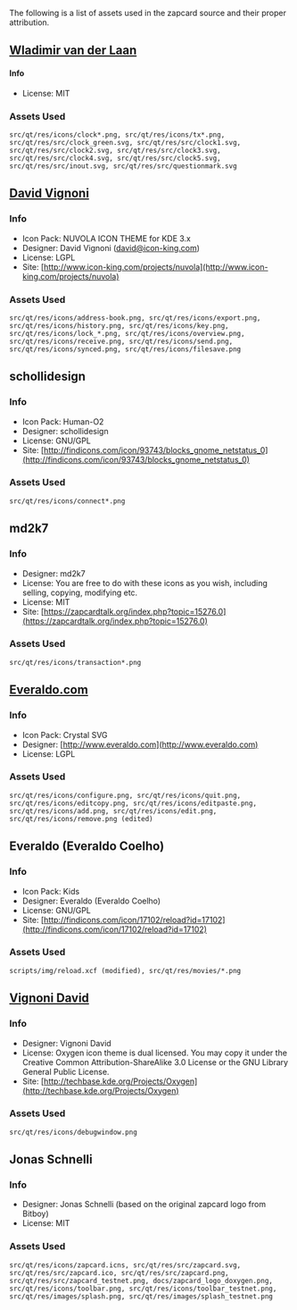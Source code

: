 The following is a list of assets used in the zapcard source and their proper attribution.

[Wladimir van der Laan](https://github.com/laanwj)
-----------------------
#### Info
* License: MIT

### Assets Used
	src/qt/res/icons/clock*.png, src/qt/res/icons/tx*.png,
	src/qt/res/src/clock_green.svg, src/qt/res/src/clock1.svg,
	src/qt/res/src/clock2.svg, src/qt/res/src/clock3.svg,
	src/qt/res/src/clock4.svg, src/qt/res/src/clock5.svg,
	src/qt/res/src/inout.svg, src/qt/res/src/questionmark.svg

[David Vignoni](http://www.icon-king.com)
-----------------------

### Info
* Icon Pack: NUVOLA ICON THEME for KDE 3.x
* Designer: David Vignoni (david@icon-king.com)
* License: LGPL
* Site: [http://www.icon-king.com/projects/nuvola](http://www.icon-king.com/projects/nuvola)

### Assets Used
	src/qt/res/icons/address-book.png, src/qt/res/icons/export.png,
	src/qt/res/icons/history.png, src/qt/res/icons/key.png,
	src/qt/res/icons/lock_*.png, src/qt/res/icons/overview.png,
	src/qt/res/icons/receive.png, src/qt/res/icons/send.png,
	src/qt/res/icons/synced.png, src/qt/res/icons/filesave.png

schollidesign
-----------------------

### Info
* Icon Pack: Human-O2
* Designer: schollidesign
* License: GNU/GPL
* Site: [http://findicons.com/icon/93743/blocks_gnome_netstatus_0](http://findicons.com/icon/93743/blocks_gnome_netstatus_0)

### Assets Used
	src/qt/res/icons/connect*.png

md2k7
-----------------------

### Info
* Designer: md2k7
* License: You are free to do with these icons as you wish, including selling, copying, modifying etc.
* License: MIT
* Site: [https://zapcardtalk.org/index.php?topic=15276.0](https://zapcardtalk.org/index.php?topic=15276.0)

### Assets Used
	src/qt/res/icons/transaction*.png

[Everaldo.com](http://www.everaldo.com)
-----------------------

### Info
* Icon Pack: Crystal SVG
* Designer: [http://www.everaldo.com](http://www.everaldo.com)
* License: LGPL

### Assets Used
	src/qt/res/icons/configure.png, src/qt/res/icons/quit.png,
	src/qt/res/icons/editcopy.png, src/qt/res/icons/editpaste.png,
	src/qt/res/icons/add.png, src/qt/res/icons/edit.png,
	src/qt/res/icons/remove.png (edited)

Everaldo (Everaldo Coelho)
-----------------------

### Info
* Icon Pack: Kids
* Designer: Everaldo (Everaldo Coelho)
* License: GNU/GPL 
* Site: [http://findicons.com/icon/17102/reload?id=17102](http://findicons.com/icon/17102/reload?id=17102)

### Assets Used
	scripts/img/reload.xcf (modified), src/qt/res/movies/*.png

[Vignoni David](http://techbase.kde.org/Projects/Oxygen)
-----------------------

### Info
* Designer: Vignoni David
* License: Oxygen icon theme is dual licensed. You may copy it under the Creative Common Attribution-ShareAlike 3.0 License or the GNU Library General Public License.
* Site: [http://techbase.kde.org/Projects/Oxygen](http://techbase.kde.org/Projects/Oxygen)

### Assets Used
	src/qt/res/icons/debugwindow.png

Jonas Schnelli
-----------------------

### Info
* Designer: Jonas Schnelli (based on the original zapcard logo from Bitboy)
* License: MIT

### Assets Used
	src/qt/res/icons/zapcard.icns, src/qt/res/src/zapcard.svg,
	src/qt/res/src/zapcard.ico, src/qt/res/src/zapcard.png,
	src/qt/res/src/zapcard_testnet.png, docs/zapcard_logo_doxygen.png,
	src/qt/res/icons/toolbar.png, src/qt/res/icons/toolbar_testnet.png,
	src/qt/res/images/splash.png, src/qt/res/images/splash_testnet.png
